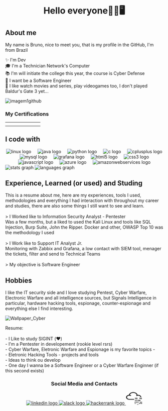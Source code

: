 <h1 align="center">Hello everyone📡🌐🖥️</h1>
<!--Profile in contsruction-->
<h2 align="left">About me</h2>
<p align="left">My name is Bruno, nice to meet you, that is my profile in the GitHub, I'm from Brazil</p>
<p align="left">✨ I'm Dev<br>🎓 I'm a Technician Network's Computer<br>📚 I'm will initiate the college this year, the course is Cyber Defense<br>🎯 I want be a Software Engineer<br>🎲 I like watch movies and series, play videogames too, I don't played Baldur's Gate 3 yet...<br></p>

![imagem1github](https://github.com/user-attachments/assets/1e8efb66-9806-4576-a93d-474961cc8067)
<h3 align="left">My Certifications</h3>
<table>
	<tr>
		<td></td>
		<td></td>
		<td></td>
		<td></td>
		<td></td>
		<td></td>
		<td></td>
		<td></td>
	</tr>
	<tr>
		<td></td>
		<td></td>
		<td></td>
		<td></td>
		<td></td>
		<td></td>
		<td></td>
		<td></td>
	</tr>
</table>
<h2 align="left">I code with</h2>
<div align="center">
  <img src="https://skillicons.dev/icons?i=linux" height="40" alt="linux logo"  />
  <img width="12" />
  <img src="https://skillicons.dev/icons?i=java" height="40" alt="java logo"  />
  <img width="12" />
  <img src="https://skillicons.dev/icons?i=py" height="40" alt="python logo"  />
  <img width="12" />
  <img src="https://skillicons.dev/icons?i=c" height="40" alt="c logo"  />
  <img width="12" />
  <img src="https://skillicons.dev/icons?i=cpp" height="40" alt="cplusplus logo"  />
  <img width="12" />
  <img src="https://skillicons.dev/icons?i=mysql" height="40" alt="mysql logo"  />
  <img width="12" />
  <img src="https://skillicons.dev/icons?i=grafana" height="40" alt="grafana logo"  />
  <img width="12" />
  <img src="https://skillicons.dev/icons?i=html" height="40" alt="html5 logo"  />
  <img width="12" />
  <img src="https://skillicons.dev/icons?i=css" height="40" alt="css3 logo"  />
  <img width="12" />
  <img src="https://skillicons.dev/icons?i=js" height="40" alt="javascript logo"  />
  <img width="12" />
  <img src="https://skillicons.dev/icons?i=azure" height="40" alt="azure logo"  />
  <img width="12" />
  <img src="https://skillicons.dev/icons?i=aws" height="40" alt="amazonwebservices logo"  />
</div>
<div align="left">
  <img src="https://github-readme-stats.vercel.app/api?username=Us3rUnkn0w&hide_title=false&hide_rank=false&show_icons=true&include_all_commits=true&count_private=true&disable_animations=false&theme=dracula&locale=en&hide_border=false&order=1" height="150" alt="stats graph"  />
  <img src="https://github-readme-stats.vercel.app/api/top-langs?username=Us3rUnkn0w&locale=en&hide_title=false&layout=compact&card_width=320&langs_count=5&theme=dracula&hide_border=false&order=2" height="150" alt="languages graph"  />
</div>
<h2 align="left">Experience, Learned (or used) and Studing</h2>
<p align="left">This is a resume about me, here are my experiences, tools I used, methodologies and everything I had interaction with throughout my career and studies, there are also some things I still want to see and learn.<br><br>> I Worked like to Information Security Analyst - Pentester<br>Was a few months, but a liked to used the Kali Linux and tools like SQL Injection, Burp Suite, John the Ripper. Docker and other, OWASP Top 10 was the methodology I used<br><br>> I Work like to  Support IT Analyst Jr.<br>Monitoring with Zabbix and Grafana, a low contact with SIEM tool, menager the tickets, filter and send to Technical Teams<br><br>> My objective is Software Engineer</p>
<!--
<h3 align="left">I used and a I know to use:</h3>
<table>
	<tr>
		<td></td>
		<td></td>
		<td></td>
		<td></td>
		<td></td>
		<td></td>
		<td></td>
		<td></td>
	</tr>
	<tr>
		<td></td>
		<td></td>
		<td></td>
		<td></td>
		<td></td>
		<td></td>
		<td></td>
		<td></td>
	</tr>
</table>
<h3 align="left">I want study or to Learning more:</h3>
<table>
	<tr>
		<td></td>
		<td></td>
		<td></td>
		<td></td>
		<td></td>
		<td></td>
		<td></td>
		<td></td>
	</tr>
	<tr>
		<td></td>
		<td></td>
		<td></td>
		<td></td>
		<td></td>
		<td></td>
		<td></td>
		<td></td>
	</tr>
</table>
-->
<h2 align="left">Hobbies</h2>
<p align="left">I like the IT security side and I love studying Pentest, Cyber Warfare, Electronic Warfare and all intelligence sources, but Signals Intelligence in particular, hardware hacking tools, espionage, counter-espionage and everything else I find interesting.</p>

![Wallpaper_Cyber](https://github.com/user-attachments/assets/aed2fa2d-41ff-4e71-b2d9-5db61b6c46a6)

<p align="left">Resume:<br><br>- I Like to study SIGINT (❤️) <br>- I'm a Pentester in developement (rookie level rsrs) <br>- Cyber Warfare, Eletronic Warfare and Espionage is my favorite topics - <?> <br>- Eletronic Hacking Tools - projects and tools <br>- Ideas to think ou develop <br>- One day I wanna be a Software Engineer or a Cyber Warfare Enginner (if this second exists)</p>
<h3 align="center">Social Media and Contacts</h3>
<div align="center">
  <a href="www.linkedin.com/in/bruno-s-891b44210" target="_blank">
    <img src="https://raw.githubusercontent.com/maurodesouza/profile-readme-generator/master/src/assets/icons/social/linkedin/default.svg" width="52" height="40" alt="linkedin logo"  />
  </a>
  <a href="https://ebac-programaodados.slack.com/team/U086NFGTN9K" target="_blank">
    <img src="https://raw.githubusercontent.com/maurodesouza/profile-readme-generator/master/src/assets/icons/social/slack/default.svg" width="52" height="40" alt="slack logo"  />
  </a>
  <a href="https://www.hackerrank.com/profile/marsolabr" target="_blank">
    <img src="https://raw.githubusercontent.com/maurodesouza/profile-readme-generator/master/src/assets/icons/social/hackerrank/default.svg" width="52" height="40" alt="hackerrank logo"  />
  </a>
  <img src="https://raw.githubusercontent.com/maurodesouza/profile-readme-generator/master/src/assets/icons/social/tryhackme/default.svg" width="52" height="40" alt="tryhackme logo"  />
</div>
